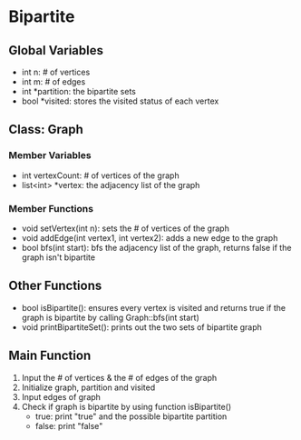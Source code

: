 # Bipartite

## Global Variables
* int n: # of vertices
* int m: # of edges
* int *partition: the bipartite sets
* bool *visited: stores the visited status of each vertex

## Class: Graph
### Member Variables
* int vertexCount: # of vertices of the graph
* list&lt;int> *vertex: the adjacency list of the graph

### Member Functions
* void setVertex(int n): sets the # of vertices of the graph
* void addEdge(int vertex1, int vertex2): adds a new edge to the graph
* bool bfs(int start): bfs the adjacency list of the graph, returns false if the graph isn't bipartite

## Other Functions
* bool isBipartite(): ensures every vertex is visited and returns true if the graph is bipartite by calling Graph::bfs(int start)
* void printBipartiteSet(): prints out the two sets of bipartite graph

## Main Function
1. Input the # of vertices & the # of edges of the graph
2. Initialize graph, partition and visited
3. Input edges of graph
4. Check if graph is bipartite by using function isBipartite()
    * true: print "true" and the possible bipartite partition
    * false: print "false"
